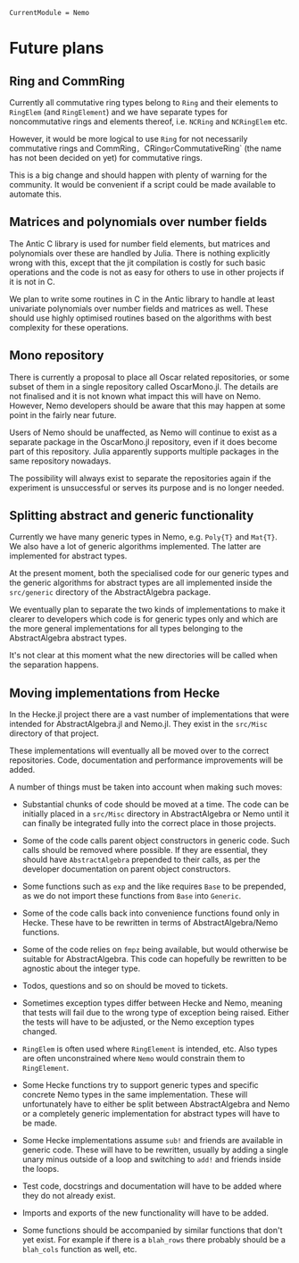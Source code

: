 ```@meta
CurrentModule = Nemo
```

# Future plans

## Ring and CommRing

Currently all commutative ring types belong to `Ring` and their elements to
`RingElem` (and `RingElement`) and we have separate types for noncommutative
rings and elements thereof, i.e. `NCRing` and `NCRingElem` etc.

However, it would be more logical to use `Ring` for not necessarily
commutative rings and CommRing`, `CRing` or `CommutativeRing` (the name has
not been decided on yet) for commutative rings.

This is a big change and should happen with plenty of warning for the
community. It would be convenient if a script could be made available to
automate this.

## Matrices and polynomials over number fields

The Antic C library is used for number field elements, but matrices and
polynomials over these are handled by Julia. There is nothing explicitly
wrong with this, except that the jit compilation is costly for such basic
operations and the code is not as easy for others to use in other projects
if it is not in C.

We plan to write some routines in C in the Antic library to handle at least
univariate polynomials over number fields and matrices as well. These should
use highly optimised routines based on the algorithms with best complexity
for these operations.

## Mono repository

There is currently a proposal to place all Oscar related repositories, or some
subset of them in a single repository called OscarMono.jl. The details are not
finalised and it is not known what impact this will have on Nemo. However,
Nemo developers should be aware that this may happen at some point in the
fairly near future.

Users of Nemo should be unaffected, as Nemo will continue to exist as a
separate package in the OscarMono.jl repository, even if it does become part of
this repository. Julia apparently supports multiple packages in the same
repository nowadays.

The possibility will always exist to separate the repositories again if the
experiment is unsuccessful or serves its purpose and is no longer needed.

## Splitting abstract and generic functionality

Currently we have many generic types in Nemo, e.g. `Poly{T}` and `Mat{T}`. We
also have a lot of generic algorithms implemented. The latter are implemented
for abstract types.

At the present moment, both the specialised code for our generic types and the
generic algorithms for abstract types are all implemented inside the
`src/generic` directory of the AbstractAlgebra package.

We eventually plan to separate the two kinds of implementations to make it
clearer to developers which code is for generic types only and which are the
more general implementations for all types belonging to the AbstractAlgebra
abstract types.

It's not clear at this moment what the new directories will be called when the
separation happens.

## Moving implementations from Hecke

In the Hecke.jl project there are a vast number of implementations that were
intended for AbstractAlgebra.jl and Nemo.jl. They exist in the `src/Misc`
directory of that project.

These implementations will eventually all be moved over to the correct
repositories. Code, documentation and performance improvements will be added.

A number of things must be taken into account when making such moves:

* Substantial chunks of code should be moved at a time. The code can be
  initially placed in a `src/Misc` directory in AbstractAlgebra or Nemo
  until it can finally be integrated fully into the correct place in those
  projects.

* Some of the code calls parent object constructors in generic code. Such calls
  should be removed where possible. If they are essential, they should have
  `AbstractAlgebra` prepended to their calls, as per the developer documentation
  on parent object constructors.

* Some functions such as `exp` and the like requires `Base` to be prepended, as
  we do not import these functions from `Base` into `Generic`.

* Some of the code calls back into convenience functions found only in Hecke.
  These have to be rewritten in terms of AbstractAlgebra/Nemo functions.

* Some of the code relies on `fmpz` being available, but would otherwise be
  suitable for AbstractAlgebra. This code can hopefully be rewritten to be
  agnostic about the integer type.

* Todos, questions and so on should be moved to tickets.

* Sometimes exception types differ between Hecke and Nemo, meaning that tests
  will fail due to the wrong type of exception being raised. Either the tests
  will have to be adjusted, or the Nemo exception types changed.

* `RingElem` is often used where `RingElement` is intended, etc. Also types are
  often unconstrained where `Nemo` would constrain them to `RingElement`.

* Some Hecke functions try to support generic types and specific concrete Nemo
  types in the same implementation. These will unfortunately have to either be
  split between AbstractAlgebra and Nemo or a completely generic implementation
  for abstract types will have to be made.

* Some Hecke implementations assume `sub!` and friends are available in generic
  code. These will have to be rewritten, usually by adding a single unary minus
  outside of a loop and switching to `add!` and friends inside the loops.

* Test code, docstrings and documentation will have to be added where they do
  not already exist.

* Imports and exports of the new functionality will have to be added.

* Some functions should be accompanied by similar functions that don't yet
  exist. For example if there is a `blah_rows` there probably should be a
  `blah_cols` function as well, etc.


